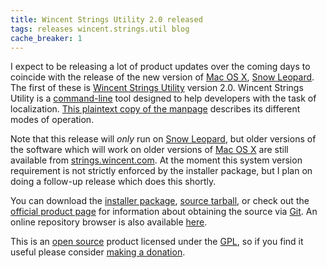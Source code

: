 ```yaml
---
title: Wincent Strings Utility 2.0 released
tags: releases wincent.strings.util blog
cache_breaker: 1
---
```


I expect to be releasing a lot of product updates over the coming days to coincide with the release of the new version of [Mac OS X](/wiki/Mac_OS_X), [Snow Leopard](/wiki/Snow_Leopard). The first of these is [Wincent Strings Utility](/wiki/Wincent_Strings_Utility) version 2.0. Wincent Strings Utility is a [command-line](/wiki/command-line) tool designed to help developers with the task of localization. [This plaintext copy of the manpage](http://wincent.com/a/products/wincent-strings-util/wincent-strings-util.1.txt) describes its different modes of operation.

Note that this release will *only* run on [Snow Leopard](/wiki/Snow_Leopard), but older versions of the software which will work on older versions of [Mac OS X](/wiki/Mac_OS_X) are still available from [strings.wincent.com](http://strings.wincent.com/). At the moment this system version requirement is not strictly enforced by the installer package, but I plan on doing a follow-up release which does this shortly.

You can download the [installer package](http://wincent.com/a/products/wincent-strings-util/download/wincent-strings-util-2.0.pkg.zip), [source tarball](http://wincent.com/a/products/wincent-strings-util/download/wincent-strings-util-2.0-src.tar.gz), or check out the [official product page](http://strings.wincent.com/) for information about obtaining the source via [Git](/wiki/Git). An online repository browser is also available [here](http://git.wincent.com/wincent-strings-util.git).

This is an [open source](/wiki/open_source) product licensed under the [GPL](/wiki/GPL), so if you find it useful please consider [making a donation](https://www.paypal.com/xclick/business=win@wincent.com&item_name=Wincent+Strings+Utility+donation&no_note=1&currency_code=EUR&lc=GB).
